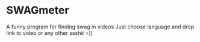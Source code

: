 # SWAGmeter
A funny program for finding swag in videos
Just choose language and drop link to video or any other ssshit =))
